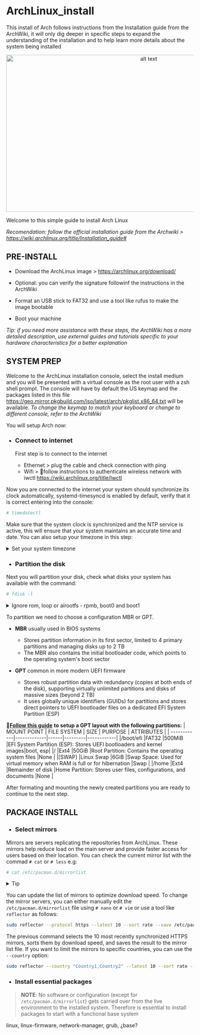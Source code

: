 # ArchLinux_install
This install of Arch follows instructions from the Installation guide from the ArchWiki, it will only dig deeper in specific steps to expand the understanding of the installation and to help learn more details about the system being installed

<p align="center">
 <img src="https://github.com/user-attachments/assets/adaf12c2-7bf3-4553-ab7f-f57b1d6c43d8" alt="alt text" width="750" height="422">

Welcome to this simple guide to install Arch Linux

*Recomendation: follow the official installation guide from the Archwiki > https://wiki.archlinux.org/title/Installation_guide#*

## PRE-INSTALL
- Download the ArchLinux image > https://archlinux.org/download/

- Optional: you can verify the signature followinf the instructions in the ArchWiki

- Format an USB stick to FAT32 and use a tool like rufus to make the image bootable

- Boot your machine

*Tip: if you need more assistance with these steps, the ArchWiki has a more detailed description, use external guides and tutorials specific to your hardware characteristics for a better explanation*

## SYSTEM PREP
Welcome to the ArchLinux installation console, select the install medium and you will be presented with a virtual console as the root user with a zsh shell prompt. The console will have by default the US keymap and the packages listed in this file https://geo.mirror.pkgbuild.com/iso/latest/arch/pkglist.x86_64.txt will be available. *To change the keymap to match your keyboard or change to different console, refer to the ArchWiki*

You will setup Arch now:
- ### Connect to internet

  First step is to connect to the internet

  - Ethernet > plug the cable and check connection with ping
  - Wifi > 🔸follow instructions to authenticate wireless network with iwctl https://wiki.archlinux.org/title/Iwctl

Now you are connected to the internet your system should synchronize its clock automatically, systemd-timesyncd is enabled by default, verify that it is correct entering into the console:
```sh
# timedatectl
```
Make sure that the system clock is synchronized and the NTP service is active, this will ensure that your system maintains an accurate time and date. You can also setup your timezone in this step:
<details>
  <summary>Set your system timezone</summary>
You can see the list of timezones available with the following command:
 
 ```sh
# timedatectl list-timezones
```
Timezones are generally listed as `Continent/City` or `Country` or timezone abbreviations e.g: `GMT` you can filter the timezones you are looking for with the command:
```sh
# timedatectl list-timezones | grep Continent
``` 
to set the timezone use the command:
```sh
# timedatectl set-timezone Continent/City
```
  </p>
</details>

- ### Partition the disk

Next you will partition your disk, check what disks your system has available with the command:
```sh
# fdisk -l
```
<details>
  <summary>Ignore rom, loop or airootfs - rpmb, boot0 and boot1</summary>
  <p>You may ignore "rom" refers to read-only memory, "loop" devices are virtual block devices used for mounting files as if they were physical disks, and "airootfs" is a temporary root file system used during the installation of Arch Linux.</p>
  <p>For mmcblk devices you may ignore "rpmb" is a small partition that can only be accessed via a trusted mechanism. It is used for secure storage, "boot0" and "boot1" are hardware partitions used for the boot process.</p>
</details>

To partition we need to choose a configuration MBR or GPT. 
- **MBR** usually used in BIOS systems
  - Stores partition information in its first sector, limited to 4 primary partitions and managing disks up to 2 TB
  - The MBR also contains the initial bootloader code, which points to the operating system's boot sector

- **GPT** common in more modern UEFI firmware
  - Stores robust partition data with redundancy (copies at both ends of the disk), supporting virtually unlimited partitions and disks of massive sizes (beyond 2 TB)
  - It uses globally unique identifiers (GUIDs) for partitions and stores direct pointers to UEFI bootloader files on a dedicated EFI System Partition (ESP)

🔸[**Follow this guide**](DISK_PARTITION.md) **to setup a GPT layout with the following partitions:**
| MOUNT POINT | FILE SYSTEM | SIZE | PURPOSE | ATTRIBUTES |
| ------------|-------------|------|---------|------------|
|/boot/efi |FAT32 |500MiB |EFI System Partition (ESP): Stores UEFI bootloaders and kernel images|boot, esp|
|/ |Ext4 |50GiB |Root Partition: Contains the operating system files |None |
|[SWAP] |Linux Swap |6GiB |Swap Space: Used for virtual memory when RAM is full or for hibernation |Swap |
|/home |Ext4 |Remainder of disk |Home Partition: Stores user files, configurations, and documents |None |

After formating and mounting the newly created partitions you are ready to continue to the next step.

## PACKAGE INSTALL
- ### Select mirrors

Mirrors are servers replicating the repositories from ArchLinux. These mirrors help reduce load on the main server and provide faster access for users based on their location. You can check the current mirror list with the commad `# cat` or `# less` e.g:
```sh
# cat /etc/pacman.d/mirrorlist
```
<details>
  <summary>Tip</summary>

 To exit command `# less` type `# q`
 </details>

You can update the list of mirrors to optimize download speed. To change the mirror servers, you can either manually edit the `/etc/pacman.d/mirrorlist` file using `# nano` or `# vim` or use a tool like `reflector` as follows:
```sh
sudo reflector --protocol https --latest 10 --sort rate --save /etc/pacman.d/mirrorlist
```
The previous command selects the 10 most recently synchronized HTTPS mirrors, sorts them by download speed, and saves the result to the mirror list file.
If you want to limit the mirrors to specific countries, you can use the `--country` option:
```sh
sudo reflector --country "Country1,Country2" --latest 10 --sort rate --save /etc/pacman.d/mirrorlist
```

- ### Install essential packages
> **NOTE**: No software or configuration (except for `/etc/pacman.d/mirrorlist`) gets carried over from the live environment to the installed system. Therefore is essential to install packages to start with a functional base system

linux, linux-firmware, network-manager, grub, ¿base?
